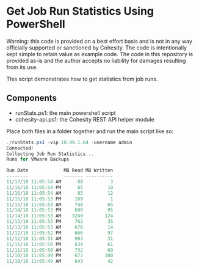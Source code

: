 # Get Job Run Statistics Using PowerShell

Warning: this code is provided on a best effort basis and is not in any way officially supported or sanctioned by Cohesity. The code is intentionally kept simple to retain value as example code. The code in this repository is provided as-is and the author accepts no liability for damages resulting from its use.

This script demonstrates how to get statistics from job runs.

## Components

* runStats.ps1: the main powershell script
* cohesity-api.ps1: the Cohesity REST API helper module

Place both files in a folder together and run the main script like so:

```powershell
./runStats.ps1 -vip 10.99.1.64 -username admin                                                                                              
Connected!
Collecting Job Run Statistics...
Runs for VMware Backups

Run Date             MB Read MB Written
--------             ------- ----------
11/17/18 11:05:54 AM      88          3
11/16/18 11:05:54 PM      85         10
11/16/18 11:05:54 AM      85         12
11/15/18 11:05:53 PM     109          1
11/15/18 11:05:53 AM     748         65
11/14/18 11:05:53 PM     690         95
11/14/18 11:05:53 AM    3240        124
11/13/18 11:05:53 PM     762         35
11/13/18 11:05:53 AM     678         14
11/12/18 11:05:52 PM     666         97
11/12/18 11:05:51 AM     983         31
11/11/18 11:05:50 PM     634         61
11/11/18 11:05:50 AM     732         60
11/10/18 11:05:49 PM     677        100
11/10/18 11:05:49 AM     643         42
```

